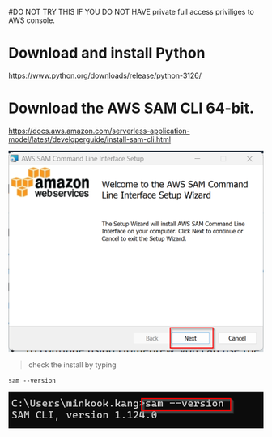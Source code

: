 #DO NOT TRY THIS IF YOU DO NOT HAVE private full access priviliges to AWS console.  

# Download and install Python
https://www.python.org/downloads/release/python-3126/


# Download the AWS SAM CLI 64-bit.
https://docs.aws.amazon.com/serverless-application-model/latest/developerguide/install-sam-cli.html

![CLI](https://github.com/hakansuku/D1APACTraining/blob/main/images/Serverless/SAMCLI.png?raw=true)

> check the install by typing 

```
sam --version
```

![](https://github.com/hakansuku/D1APACTraining/blob/main/images/Serverless/samcheck.png?raw=true)
